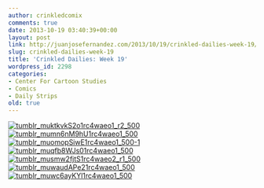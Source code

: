 ```yaml
---
author: crinkledcomix
comments: true
date: 2013-10-19 03:40:39+00:00
layout: post
link: http://juanjosefernandez.com/2013/10/19/crinkled-dailies-week-19/
slug: crinkled-dailies-week-19
title: 'Crinkled Dailies: Week 19'
wordpress_id: 2298
categories:
- Center For Cartoon Studies
- Comics
- Daily Strips
old: true
---
```


[![tumblr_muktkvkS2o1rc4waeo1_r2_500](http://fernandezjuanjose.files.wordpress.com/2013/10/tumblr_muktkvks2o1rc4waeo1_r2_500.gif)](http://fernandezjuanjose.files.wordpress.com/2013/10/tumblr_muktkvks2o1rc4waeo1_r2_500.gif) [![tumblr_mumn6nM9hU1rc4waeo1_500](http://fernandezjuanjose.files.wordpress.com/2013/10/tumblr_mumn6nm9hu1rc4waeo1_500.gif)](http://fernandezjuanjose.files.wordpress.com/2013/10/tumblr_mumn6nm9hu1rc4waeo1_500.gif) [![tumblr_muomopSiwE1rc4waeo1_500-1](http://fernandezjuanjose.files.wordpress.com/2013/10/tumblr_muomopsiwe1rc4waeo1_500-1.gif)](http://fernandezjuanjose.files.wordpress.com/2013/10/tumblr_muomopsiwe1rc4waeo1_500-1.gif) [![tumblr_muqfb8WJs01rc4waeo1_500](http://fernandezjuanjose.files.wordpress.com/2013/10/tumblr_muqfb8wjs01rc4waeo1_500.gif)](http://fernandezjuanjose.files.wordpress.com/2013/10/tumblr_muqfb8wjs01rc4waeo1_500.gif) [![tumblr_musmw2fjtS1rc4waeo2_r1_500](http://fernandezjuanjose.files.wordpress.com/2013/10/tumblr_musmw2fjts1rc4waeo2_r1_500.gif)](http://fernandezjuanjose.files.wordpress.com/2013/10/tumblr_musmw2fjts1rc4waeo2_r1_500.gif) [![tumblr_muwaudAPe21rc4waeo1_500](http://fernandezjuanjose.files.wordpress.com/2013/10/tumblr_muwaudape21rc4waeo1_500.gif)](http://fernandezjuanjose.files.wordpress.com/2013/10/tumblr_muwaudape21rc4waeo1_500.gif) [![tumblr_muwc6ayKYl1rc4waeo1_500](http://fernandezjuanjose.files.wordpress.com/2013/10/tumblr_muwc6aykyl1rc4waeo1_500.gif)](http://fernandezjuanjose.files.wordpress.com/2013/10/tumblr_muwc6aykyl1rc4waeo1_500.gif)
